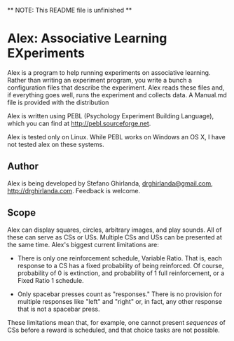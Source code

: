 ** NOTE: This README file is unfinished **

Alex: Associative Learning EXperiments
======================================

Alex is a program to help running experiments on associative
learning. Rather than writing an experiment program, you write a bunch
a configuration files that describe the experiment. Alex reads these
files and, if everything goes well, runs the experiment and collects
data. A Manual.md file is provided with the distribution

Alex is written using PEBL (Psychology Experiment Building Language),
which you can find at http://pebl.sourceforge.net.

Alex is tested only on Linux. While PEBL works on Windows an OS X, I
have not tested alex on these systems.

Author
------

Alex is being developed by Stefano Ghirlanda, <drghirlanda@gmail.com>,
<http://drghirlanda.com>. Feedback is welcome.

Scope
-----

Alex can display squares, circles, arbitrary images, and play
sounds. All of these can serve as CSs or USs. Multiple CSs and USs can
be presented at the same time. Alex's biggest current limitations are:

- There is only one reinforcement schedule, Variable Ratio. That is,
  each response to a CS has a fixed probability of being
  reinforced. Of course, probability of 0 is extinction, and
  probability of 1 full reinforcement, or a Fixed Ratio 1 schedule.

- Only spacebar presses count as "responses." There is no provision
  for multiple responses like "left" and "right" or, in fact, any
  other response that is not a spacebar press.

These limitations mean that, for example, one cannot present
*sequences* of CSs before a reward is scheduled, and that choice tasks
are not possible.
